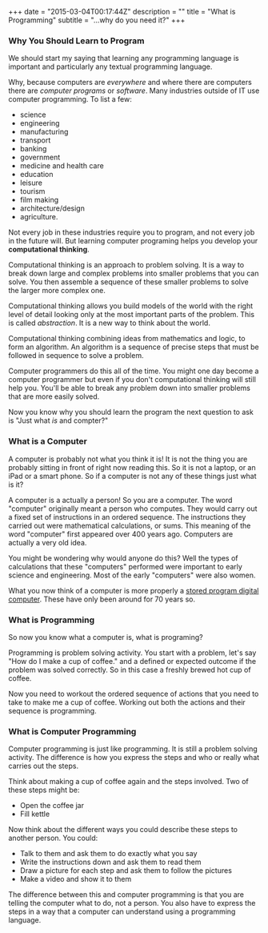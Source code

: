 +++
date = "2015-03-04T00:17:44Z"
description = ""
title = "What is Programming"
subtitle = "...why do you need it?"
+++
### Why You Should Learn to Program

We should start my saying that learning any programming language is important
and particularly any textual programming language.

Why, because computers are _everywhere_ and where there are computers there are
_computer programs_ or _software_. Many industries outside of IT use computer
 programming. To list a few:

* science
* engineering
* manufacturing
* transport
* banking
* government
* medicine and health care
* education
* leisure
* tourism
* film making
* architecture/design
* agriculture.

Not every job in these industries require you to program, and not every job in
the future will. But learning computer programing helps you develop your
__computational thinking__.

Computational thinking is an approach to problem solving. It is a way to break
down large and complex problems into smaller problems that you can solve. You
then assemble a sequence of these smaller problems to solve the larger more
complex one.

Computational thinking allows you build models of the world with the right
level of detail looking only at the most important parts of the problem. This
is called _abstraction_. It is a new way to think about the world.

Computational thinking combining ideas from mathematics and logic, to form an algorithm. An algorithm
is a sequence of precise steps that must be followed in sequence to solve a problem.

Computer programmers do this all of the time. You might one day become a computer
programmer but even if you don't computational thinking will still help you. You'll
be able to break any problem down into smaller problems that are more easily
solved.

Now you know why you should learn the program the next question to ask is "Just what
_is_ and compter?"

### What is a Computer

A computer is probably not what you think it is! It is not the thing you are probably
sitting in front of right now reading this. So it is not a laptop, or an iPad or a
smart phone. So if a computer is not any of these things just what is it?

A computer is a actually a person! So you are a computer. The word "computer"
originally meant a person who computes. They would carry out a fixed set of instructions
in an ordered sequence. The instructions they carried out were mathematical calculations,
or sums. This meaning of the word "computer" first appeared over 400 years ago.
Computers are actually a very old idea.

You might be wondering why would anyone do this? Well the types of calculations that
these "computers" performed were important to early science and engineering.
Most of the early "computers" were also women.

What you now think of a computer is more properly a
[stored program digital computer](http://en.wikipedia.org/wiki/Computer#Stored_program_computers_eliminate_the_need_for_re-wiring).
These have only been around for 70 years so.

### What is Programming

So now you know what a computer is, what is programing?

Programming is problem solving activity. You start with a problem, let's say "How do I make a cup of coffee."
and a defined or expected outcome if the problem was solved correctly. So in this case
a freshly brewed hot cup of coffee.

Now you need to workout the ordered sequence of actions that you need to take to
make me a cup of coffee. Working out both the actions and their sequence is programming.

### What is Computer Programming

Computer programming is just like programming. It is still a problem solving
activity. The difference is how you express the steps and who or really what
carries out the steps.

Think about making a cup of coffee again and the steps involved. Two of these
steps might be:

* Open the coffee jar
* Fill kettle

Now think about the different ways you could describe these steps to another person.
You could:

* Talk to them and ask them to do exactly what you say
* Write the instructions down and ask them to read them
* Draw a picture for each step and ask them to follow the pictures
* Make a video and show it to them

The difference between this and computer programming is that you are telling the
computer what to do, not a person. You also have to express the steps in a way that
a computer can understand using a programming language.
